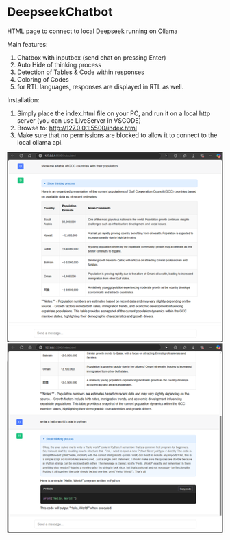 # DeepseekChatbot
HTML page to connect to local Deepseek running on Ollama

Main features:
1. Chatbox with inputbox (send chat on pressing Enter)
2. Auto Hide of thinking process
3. Detection of Tables & Code within responses
4. Coloring of Codes
5. for RTL languages, responses are displayed in RTL as well.

Installation:
1. Simply place the index.html file on your PC, and run it on a local http server (you can use LiveServer in VSCODE)
2. Browse to: http://127.0.0.1:5500/index.html
3. Make sure that no permissions are blocked to allow it to connect to the local ollama api.


<img src="deepseekchatbot1.png">

<img src="deepseekchatbot2.png">
